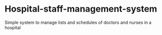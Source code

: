 # Hospital-staff-management-system
Simple system to manage lists and schedules of doctors and nurses in a hospital
